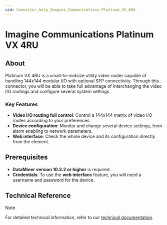 ```yaml
---
uid: Connector_help_Imagine_Communications_Platinum_VX_4RU
---
```


# Imagine Communications Platinum VX 4RU

## About

Platinum VX 4RU is a small-to-midsize utility video router capable of handling 144x144 modular I/O with optional SFP connectivity. Through this connector, you will be able to take full advantage of interchanging the video I/O routings and configure several system settings.

### Key Features

- **Video I/O routing full control**: Control a 144x144 matrix of video I/O routes according to your preferences.
- **Device configuration**: Monitor and change several device settings, from alarm enabling to network parameters.
- **Web interface**: Check the whole device and its configuration directly from the element.

## Prerequisites

- **DataMiner version 10.3.2 or higher** is required.
- **Credentials**: To use the **web interface** feature, you will need a username and password for the device.

## Technical Reference

> [!NOTE]
> For detailed technical information, refer to our [technical documentation](xref:Connector_help_Imagine_Communications_Platinum_VX_4RU_Technical).
